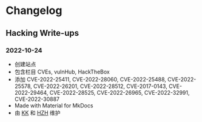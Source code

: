 # Changelog

## Hacking Write-ups

### 2022-10-24
- 创建站点
- 包含栏目 CVEs, vulnHub, HackTheBox
- 添加 CVE-2022-25411, CVE-2022-28060, CVE-2022-25488, CVE-2022-25578, CVE-2022-26201, CVE-2022-28512, CVE-2017-0143, CVE-2022-29464, CVE-2022-28525, CVE-2022-26965, CVE-2022-32991, CVE-2022-30887
- Made with Material for MkDocs
- 由 [KK](https://github.com/kangvcar) 和 [HZH](https://github.com/HZHERRR) 维护